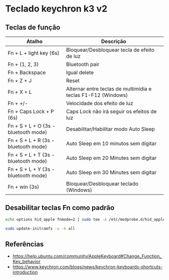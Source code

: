 # Teclado keychron k3 v2

## Teclas de função

| Atalho                               | Descrição                                                     |
| ------------------------------------ | ------------------------------------------------------------- |
| Fn + L + light key (6s)              | Bloquear/Desbloquear tecla de efeito de luz                   |
| Fn + (1, 2, 3)                       | Bluetooth pair                                                |
| Fn + Backspace                       | Igual delete                                                  |
| Fn + Z + J                           | Reset                                                         |
| Fn + X + L                           | Alternar entre teclas de multimídia e teclas F1-F12 (Windows) |
| Fn + +/-                             | Velocidade dos efeito de luz                                  |
| Fn + Caps Lock + P (6s)              | Caps Lock não irá seguir os efeitos de luz                    |
| Fn + S + L + O (3s - bluetooth mode) | Desabilitar/Habilitar modo Auto Sleep                         |
| Fn + S + L + R (3s - bluetooth mode) | Auto Sleep em 10 minutos sem digitar                          |
| Fn + S + L + T (3s - bluetooth mode) | Auto Sleep em 20 Minutes sem digitar                          |
| Fn + S + L + Y (3s - bluetooth mode) | Auto Sleep em 30 Minutes sem digitar                          |
| Fn + win (3s)                        | Bloquear/Desbloquear teclado (Windows)                        |

## Desabilitar teclas Fn como padrão

```bash
echo options hid_apple fnmode=2 | sudo tee -a /etc/modprobe.d/hid_apple.conf

sudo update-initramfs -u -k all
```

## Referências

- <https://help.ubuntu.com/community/AppleKeyboard#Change_Function_Key_behavior>
- <https://www.keychron.com/blogs/news/keychron-keyboards-shortcuts-introduction>
